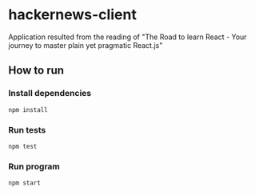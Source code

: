 # hackernews-client

Application resulted from the reading of "The Road to learn React - Your journey to master plain yet pragmatic React.js"

## How to run

### Install dependencies

```
npm install
```

### Run tests

```
npm test
```

### Run program

```
npm start
```
